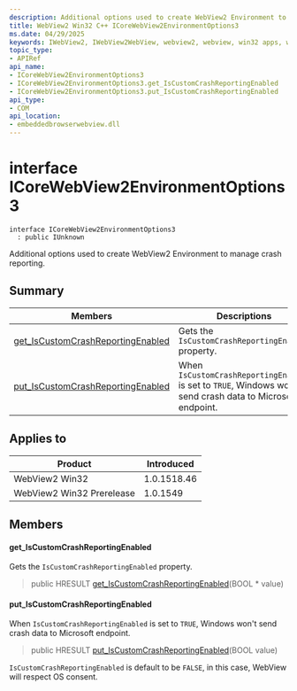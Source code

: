 ```yaml
---
description: Additional options used to create WebView2 Environment to manage crash reporting.
title: WebView2 Win32 C++ ICoreWebView2EnvironmentOptions3
ms.date: 04/29/2025
keywords: IWebView2, IWebView2WebView, webview2, webview, win32 apps, win32, edge, ICoreWebView2, ICoreWebView2Controller, browser control, edge html, ICoreWebView2EnvironmentOptions3
topic_type: 
- APIRef
api_name:
- ICoreWebView2EnvironmentOptions3
- ICoreWebView2EnvironmentOptions3.get_IsCustomCrashReportingEnabled
- ICoreWebView2EnvironmentOptions3.put_IsCustomCrashReportingEnabled
api_type:
- COM
api_location:
- embeddedbrowserwebview.dll
---
```


# interface ICoreWebView2EnvironmentOptions3

```
interface ICoreWebView2EnvironmentOptions3
  : public IUnknown
```

Additional options used to create WebView2 Environment to manage crash reporting.

## Summary

 Members                        | Descriptions
--------------------------------|---------------------------------------------
[get_IsCustomCrashReportingEnabled](#get_iscustomcrashreportingenabled) | Gets the `IsCustomCrashReportingEnabled` property.
[put_IsCustomCrashReportingEnabled](#put_iscustomcrashreportingenabled) | When `IsCustomCrashReportingEnabled` is set to `TRUE`, Windows won't send crash data to Microsoft endpoint.

## Applies to

Product                         | Introduced
--------------------------------|---------------------------------------------
WebView2 Win32            |    1.0.1518.46
WebView2 Win32 Prerelease |    1.0.1549

## Members

#### get_IsCustomCrashReportingEnabled

Gets the `IsCustomCrashReportingEnabled` property.

> public HRESULT [get_IsCustomCrashReportingEnabled](#get_iscustomcrashreportingenabled)(BOOL * value)

#### put_IsCustomCrashReportingEnabled

When `IsCustomCrashReportingEnabled` is set to `TRUE`, Windows won't send crash data to Microsoft endpoint.

> public HRESULT [put_IsCustomCrashReportingEnabled](#put_iscustomcrashreportingenabled)(BOOL value)

`IsCustomCrashReportingEnabled` is default to be `FALSE`, in this case, WebView will respect OS consent.

